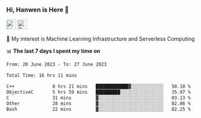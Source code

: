 ### Hi, Hanwen is Here 👋
<p>
	<a href="https://www.linkedin.com/in/liu-hanwen/"><img src="https://img.shields.io/badge/@hanwen-0A66C2?style=flat&logo=LinkedIn&logoColor=white" alt="Linkedin"  height="25px"/></a> 
	<a href="https://scholar.google.com/citations?user=HDF0su0AAAAJ"><img src="https://img.shields.io/badge/scholar-4385FE.svg?&style=plastic&logo=google-scholar&logoColor=white" alt="Google Scholar" height="25px"> </a>
</p>
🌱 My interest is Machine Learning Infrastructure and Serverless Computing

📊 **The last 7 days I spent my time on** 
<!--START_SECTION:waka-->

```txt
From: 20 June 2023 - To: 27 June 2023

Total Time: 16 hrs 11 mins

C++              8 hrs 21 mins   ████████████▓░░░░░░░░░░░░   50.18 %
ObjectiveC       5 hrs 59 mins   █████████░░░░░░░░░░░░░░░░   35.97 %
C                31 mins         ▓░░░░░░░░░░░░░░░░░░░░░░░░   03.13 %
Other            28 mins         ▓░░░░░░░░░░░░░░░░░░░░░░░░   02.86 %
Bash             22 mins         ▓░░░░░░░░░░░░░░░░░░░░░░░░   02.25 %
```

<!--END_SECTION:waka-->


<!--
**david990917/david990917** is a ✨ _special_ ✨ repository because its `README.md` (this file) appears on your GitHub profile.

Here are some ideas to get you started:

- 🔭 I’m currently working on ...
- 🌱 I’m currently learning ...
- 👯 I’m looking to collaborate on ...
- 🤔 I’m looking for help with ...
- 💬 Ask me about ...
- 📫 How to reach me: ...
- 😄 Pronouns: ...
- ⚡ Fun fact: ...
-->
